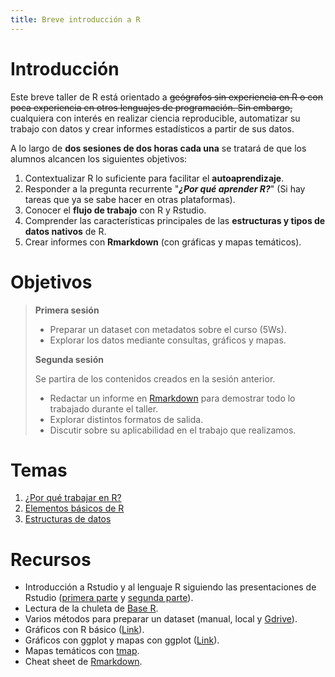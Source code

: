 ```yaml
---
title: Breve introducción a R
---
```


# Introducción

Este breve taller de R está orientado a ~~geógrafos sin experiencia en R o con poca experiencia en otros lenguajes de programación. Sin embargo,~~ cualquiera con interés en realizar ciencia reproducible, automatizar su trabajo con datos y crear informes estadísticos a partir de sus datos.

A lo largo de **dos sesiones de dos horas cada una** se tratará de que los alumnos alcancen los siguientes objetivos:

1. Contextualizar R lo suficiente para facilitar el **autoaprendizaje**.
2. Responder a la pregunta recurrente "***¿Por qué aprender R?***" (Si hay tareas que ya se sabe hacer en otras plataformas).
3. Conocer el **flujo de trabajo** con R y Rstudio.
4. Comprender las características principales de las **estructuras y tipos de datos nativos** de R.
5. Crear informes con **Rmarkdown** (con gráficas y mapas temáticos).

# Objetivos

> **Primera sesión**
> - Preparar un dataset con metadatos sobre el curso (5Ws).
> - Explorar los datos mediante consultas, gráficos y mapas.
>
> **Segunda sesión**
>
> Se partira de los contenidos creados en la sesión anterior.
> - Redactar un informe en [Rmarkdown](https://rmarkdown.rstudio.com/index.html) para demostrar todo lo trabajado durante el taller.
> - Explorar distintos formatos de salida.
> - Discutir sobre su aplicabilidad en el trabajo que realizamos.

# Temas

1. [¿Por qué trabajar en R?](src/r-pros-cons.md)
2. [Elementos básicos de R](src/r-basics.md)
3. [Estructuras de datos](src/r-data-structures.md)

# Recursos
- Introducción a Rstudio y al lenguaje R siguiendo las presentaciones de Rstudio ([primera parte](docs/r-language-1.pdf) y [segunda parte](docs/r-language-2.pdf)).
- Lectura de la chuleta de [Base R](docs/base-r-cheat-sheet.pdf).
- Varios métodos para preparar un dataset (manual, local y [Gdrive](https://www.r-bloggers.com/reading-data-from-google-sheets-into-r/)).
- Gráficos con R básico ([Link](https://www.harding.edu/fmccown/r/)).
- Gráficos con ggplot y mapas con ggplot ([Link](http://r-statistics.co/Top50-Ggplot2-Visualizations-MasterList-R-Code.html)).
- Mapas temáticos con [tmap](https://cran.r-project.org/web/packages/tmap/vignettes/tmap-nutshell.html#quick-thematic-map).
- Cheat sheet de [Rmarkdown](docs/rmarkdown-cheat-sheet.pdf).

